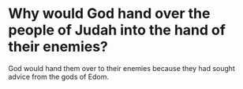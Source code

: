 # Why would God hand over the people of Judah into the hand of their enemies?

God would hand them over to their enemies because they had sought advice from the gods of Edom.

